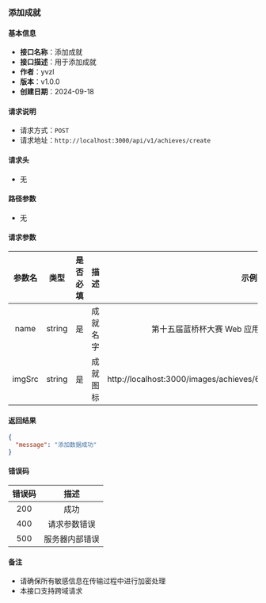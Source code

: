 ### 添加成就

#### 基本信息

- **接口名称**：添加成就
- **接口描述**：用于添加成就
- **作者**：yvzl
- **版本**：v1.0.0
- **创建日期**：2024-09-18

#### 请求说明

- 请求方式：`POST`
- 请求地址：`http://localhost:3000/api/v1/achieves/create`

#### 请求头

- 无

#### 路径参数

- 无

#### 请求参数

| 参数名 | 类型 | 是否必填 | 描述 | 示例 |
| :----: | :----: | :----: | :----: | :----: |
| name | string | 是 | 成就名字 | 第十五届蓝桥杯大赛 Web 应用开发组全国总决赛二等奖 |
| imgSrc | string | 是 | 成就图标 | http://localhost:3000/images/achieves/66d70038b770aa94e336e9e0.png |

#### 返回结果

```json
{
  "message": "添加数据成功"
}
```

#### 错误码

| 错误码 | 描述 |
| :----: | :----: |
| 200 | 成功 |
| 400 | 请求参数错误 |
| 500 | 服务器内部错误 |

#### 备注
- 请确保所有敏感信息在传输过程中进行加密处理
- 本接口支持跨域请求